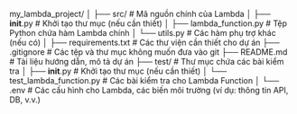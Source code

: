 my_lambda_project/
│
├── src/                        # Mã nguồn chính của Lambda
│   ├── __init__.py              # Khởi tạo thư mục (nếu cần thiết)
│   ├── lambda_function.py       # Tệp Python chứa hàm Lambda chính
│   └── utils.py                 # Các hàm phụ trợ khác (nếu có)
│
├── requirements.txt            # Các thư viện cần thiết cho dự án
├── .gitignore                  # Các tệp và thư mục không muốn đưa vào git
├── README.md                   # Tài liệu hướng dẫn, mô tả dự án
├── test/                        # Thư mục chứa các bài kiểm tra
│   ├── __init__.py              # Khởi tạo thư mục (nếu cần thiết)
│   └── test_lambda_function.py  # Các bài kiểm tra cho Lambda Function
│
└── .env                        # Các cấu hình cho Lambda, các biến môi trường (ví dụ: thông tin API, DB, v.v.)

